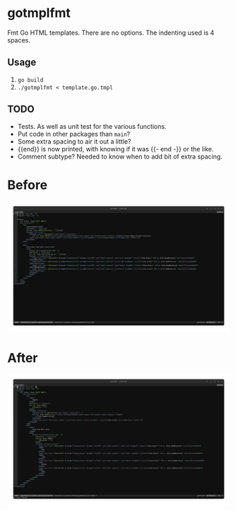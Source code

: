 # gotmplfmt

Fmt Go HTML templates. There are no options. The indenting used is 4 spaces.

## Usage

1. `go build`
2. `./gotmplfmt < template.go.tmpl`

## TODO

* Tests. As well as unit test for the various functions.
* Put code in other packages than `main`?
* Some extra spacing to air it out a little?
* {{end}} is now printed, with knowing if it was {{- end -}} or the like.
* Comment subtype? Needed to know when to add bit of extra spacing.

# Before

![Before fmt](Before.png)

# After

![After fmt](After.png)

